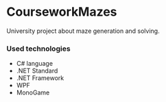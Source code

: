 # CourseworkMazes
University project about maze generation and solving.

### Used technologies
* C# language
* .NET Standard
* .NET Framework
* WPF
* MonoGame

